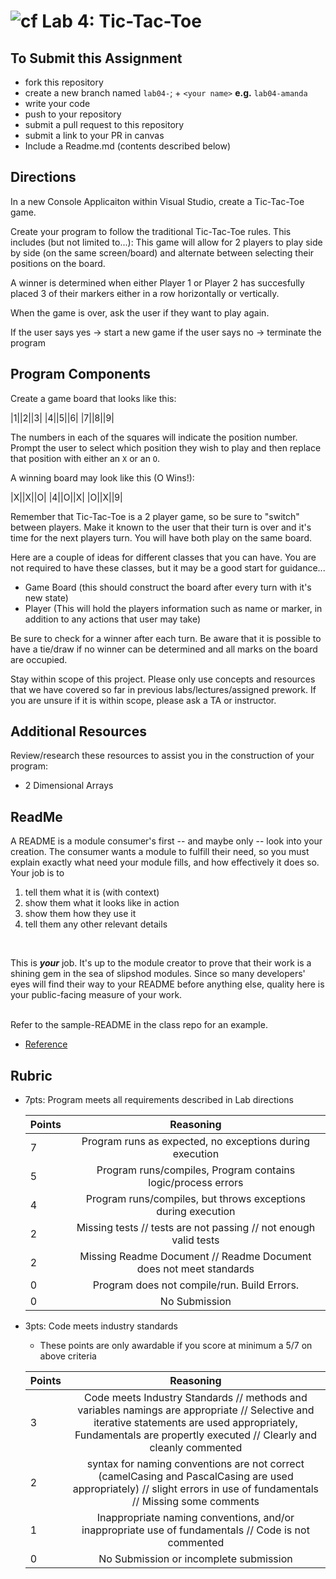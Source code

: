 ![cf](http://i.imgur.com/7v5ASc8.png) Lab 4: Tic-Tac-Toe
=====================================

## To Submit this Assignment
- fork this repository
- create a new branch named `lab04-`; + `<your name>` **e.g.** `lab04-amanda`
- write your code
- push to your repository
- submit a pull request to this repository
- submit a link to your PR in canvas
- Include a Readme.md (contents described below)

## Directions
In a new Console Applicaiton within Visual Studio, create a Tic-Tac-Toe game. 

Create your program to follow the traditional Tic-Tac-Toe rules. This includes (but not limited to...):
This game will allow for 2 players to play side by side (on the same screen/board) and alternate
between selecting their positions on the board. 

A winner is determined when either Player 1 or Player 2 has succesfully placed 3 of their markers either in a row
horizontally or vertically. 

When the game is over, ask the user if they want to play again. 

If the user says yes -> start a new game
if the user says no -> terminate the program

## Program Components
Create a game board that looks like this:

|1||2||3|
|4||5||6|
|7||8||9|

The numbers in each of the squares will indicate the position number. Prompt the user to select which position they wish to 
play and then replace that position with either an `X` or an `O`.

A winning board may look like this (O Wins!):

|X||X||O|
|4||O||X|
|O||X||9|

Remember that Tic-Tac-Toe is a 2 player game, so be sure to "switch" between players. Make it known to the user that
their turn is over and it's time for the next players turn. You will have both play on the same board. 

 Here are a couple of ideas for different classes that you can have. You are not required to have these classes, but it may be a good start for guidance...
- Game Board (this should construct the board after every turn with it's new state)
- Player (This will hold the players information such as name or marker, in addition to any actions that user may take)

Be sure to check for a winner after each turn. Be aware that it is possible to have a tie/draw if no winner can be determined and all 
marks on the board are occupied. 

Stay within scope of this project. Please only use concepts and resources that we have covered so far in previous labs/lectures/assigned prework. 
If you are unsure if it is within scope, please ask a TA or instructor.

## Additional Resources
Review/research these resources to assist you in the construction of your program:

- 2 Dimensional Arrays

## ReadMe
A README is a module consumer's first -- and maybe only -- look into your creation. The consumer wants a module to fulfill their need, so you must explain exactly what need your module fills, and how effectively it does so.
<br />
Your job is to
1. tell them what it is (with context)
2. show them what it looks like in action
3. show them how they use it
4. tell them any other relevant details
<br />

This is ***your*** job. It's up to the module creator to prove that their work is a shining gem in the sea of slipshod modules. 
Since so many developers' eyes will find their way to your README before anything else, quality here is your public-facing measure of your work.

<br /> Refer to the sample-README in the class repo for an example. 
- [Reference](https://github.com/noffle/art-of-readme)

## Rubric
- 7pts: Program meets all requirements described in Lab directions

	Points  | Reasoning | 
	 ------------ | :-----------: | 
	7       | Program runs as expected, no exceptions during execution |
	5       | Program runs/compiles, Program contains logic/process errors|
	4       | Program runs/compiles, but throws exceptions during execution |
	2       | Missing tests // tests are not passing // not enough valid tests |
	2       | Missing Readme Document // Readme Document does not meet standards |
	0       | Program does not compile/run. Build Errors. |
	0       | No Submission |

- 3pts: Code meets industry standards
	- These points are only awardable if you score at minimum a 5/7 on above criteria

	Points  | Reasoning | 
	 ------------ | :-----------: | 
	3       | Code meets Industry Standards // methods and variables namings are appropriate // Selective and iterative statements are used appropriately, Fundamentals are propertly executed // Clearly and cleanly commented |
	2       | syntax for naming conventions are not correct (camelCasing and PascalCasing are used appropriately) // slight errors in use of fundamentals // Missing some comments |
	1       | Inappropriate naming conventions, and/or inappropriate use of fundamentals // Code is not commented  |
	0       | No Submission or incomplete submission |
